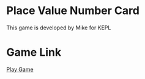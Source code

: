 # Place Value Number Card
 This game is developed by Mike for KEPL

# Game Link
[Play Game](https://learning-and-design.github.io/IdenticalPairing/)